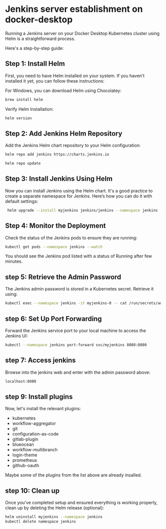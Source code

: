 # Jenkins server establishment on docker-desktop
Running a Jenkins server on your Docker Desktop Kubernetes cluster using Helm is a straightforward process. 

Here's a step-by-step guide:
## Step 1: Install Helm
First, you need to have Helm installed on your system. If you haven't installed it yet, you can follow these instructions:

For Windows, you can download Helm using Chocolatey: 
```sh
brew install helm
```

Verify Helm Installation:

```sh
helm version
```

## Step 2: Add Jenkins Helm Repository
Add the Jenkins Helm chart repository to your Helm configuration:

```sh
helm repo add jenkins https://charts.jenkins.io

helm repo update
```

## Step 3: Install Jenkins Using Helm
Now you can install Jenkins using the Helm chart.
It's a good practice to create a separate namespace for Jenkins.
Here’s how you can do it with default settings:
```sh
 helm upgrade --install myjenkins jenkins/jenkins --namespace jenkins --create-namespace 
```
## Step 4: Monitor the Deployment
Check the status of the Jenkins pods to ensure they are running:
```sh
kubectl get pods --namespace jenkins --watch 
```
You should see the Jenkins pod listed with a status of Running after few minutes.

## step 5: Retrieve the Admin Password
The Jenkins admin password is stored in a Kubernetes secret. Retrieve it using:
```sh
kubectl exec --namespace jenkins -it myjenkins-0 -- cat /run/secrets/additional/chart-admin-password
```

## step 6: Set Up Port Forwarding
Forward the Jenkins service port to your local machine to access the Jenkins UI:
```sh
kubectl --namespace jenkins port-forward svc/myjenkins 8080:8080
```

## step 7: Access jenkins
Browse into the jenkins web and enter with the admin password above:
```sh
localhost:8080 
```
## step 9: Install plugins
Now, let's install the relevant plugins:

- kubernetes
- workflow-aggregator
- git
- configuration-as-code
- gitlab-plugin
- blueocean
- workflow-multibranch
- login-theme
- prometheus
- github-oauth

Maybe some of the plugins from the list above are already insalled.

## step 10: Clean up
 
Once you've completed setup and ensured everything is working properly, clean up by deleting the Helm release (optional): 
```sh 
helm uninstall myjenkins --namespace jenkins
kubectl delete namespace jenkins
```
